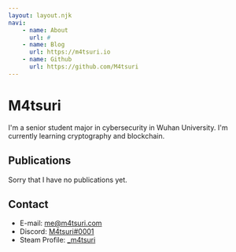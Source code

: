 ```yaml
---
layout: layout.njk
navi:
    - name: About
      url: #
    - name: Blog
      url: https://m4tsuri.io
    - name: Github
      url: https://github.com/M4tsuri
---
```


# M4tsuri

I'm a senior student major in cybersecurity in Wuhan University. I'm currently learning cryptography and blockchain.

## Publications

Sorry that I have no publications yet.

## Contact

- E-mail: [me@m4tsuri.com](mailto:me@m4tsuri.com)
- Discord: [M4tsuri#0001](https://discord.com/users/M4tsuri#0001)
- Steam Profile: [_m4tsuri](https://steamcommunity.com/id/m4tsuri)

